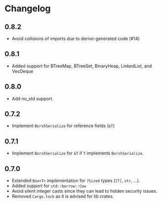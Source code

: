 # Changelog

## 0.8.2
- Avoid collisions of imports due to derive-generated code (#14)

## 0.8.1
- Added support for BTreeMap, BTreeSet, BinaryHeap, LinkedList, and VecDeque

## 0.8.0
- Add no_std support.

## 0.7.2
- Implement `BorshSerialize` for reference fields (`&T`)

## 0.7.1
- Implement `BorshSerialize` for `&T` if `T` implements `BorshSerialize`.

## 0.7.0

- Extended `Box<T>` implementation for `?Sized` types (`[T]`, `str`, ...).
- Added support for `std::borrow::Cow`
- Avoid silent integer casts since they can lead to hidden security issues.
- Removed `Cargo.lock` as it is advised for lib crates.


